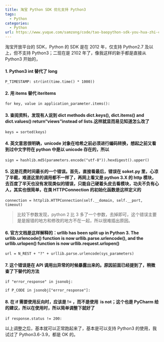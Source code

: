 ```yaml
---
title: 淘宝 Python SDK 优化支持 Python3
tags: 
  - Python
categories:
  - Python
url: https://www.yuque.com/samzong/code/tao-baopython-sdk-you-hua-zhi-chipython3
---
```


淘宝开放平台的 SDK，Python 的 SDK 是在 2012 年，仅支持 Python2.7 及以上，但不支持 Python3；二现在是 2102 年了，像我这样的新手都是直接从 Python3 开始的，

#### 1. Python3 int 替代了 long

`P_TIMESTAMP: str(int(time.time() * 1000))`

#### 2. 用 items 替代 iteritems

`for key, value in application_parameter.items():`

#### 3. 查阅资料，发现有人说到 dict methods dict.keys(), dict.items() and dict.values() return“views”instead of lists.这样就显而易见知道怎么改了

`keys = sorted(keys)`

#### 4. 英文意思很明确，unicode 对象在哈希之前必须进行编码转换，想起之前又看到过中文字符在 python 中是以 unicode 存在的，所以

`sign = hashlib.md5(parameters.encode("utf-8")).hexdigest().upper()`

#### 5. 这是花费时间最长的一个错误。首先，直接看最后，错误在 soket.py 里，心凉了半截，难道这里的调用都不一样了，再网上看又是 python 3.X 的 http 模块，去百度了半天也没有发现类似的错误，只能自己硬着头皮去看模块，功夫不负有心人，其实也很简单，在类 HTTPConnection 的初始化函数是这样定义的

`connection = httplib.HTTPConnection(self.__domain, self.__port, timeout)`

> 比较下参数发现，python 2 比 3 多了一个参数，去掉即可，这个错误主要是是报错的地方和修改的地方不在一起，所以很难插出原因。

#### 6. 官方文档是这样解释的：urllib has been split up in Python 3. The urllib.urlencode() function is now urllib.parse.urlencode(), and the urllib.urlopen() function is now urllib.request.urlopen()

`url = N_REST + "?" + urllib.parse.urlencode(sys_parameters)`

#### 7. 这个错误是在 API 调用出异常的时候暴露出来的。原因前面已经提到了，稍微查了下替代的方法

`if "error_response" in jsonobj:`

`if P_CODE in jsonobj["error_response"]:`

#### 8. 在 if 需要使用反向时，应该是 != ，而不是使用  is not；这个也是 PyCharm 给的建议，所以在使用时，所以简单调整下就好了

`if response.status != 200:`

以上调整之后，基本就可以正常跑起来了，基本是可以支持 Python3 的使用，我试过了 Python3.6-3.9，都是 OK 的。

